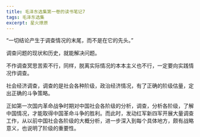 ```yaml
---
title: 毛泽东选集第一卷的读书笔记7
tags: 毛泽东选集
excerpt: 星火燎原
---
```


“一切结论产生于调查情况的末尾，而不是在它的先头。”

调查问题的现状和历史，就能解决问题。

不作调查冥思苦索不行，同样，脱离实际情况的本本主义也不行，一定要向实践情况作调查。

社会经济调查，调查的是社会各种阶级，政治经济情况，有了正确的阶级估量，定出正确的斗争策略。

正如第一次国内革命战争时期对中国社会各阶级的分析，调查，分析各阶级，了解中国情况，才能取得中国革命斗争的胜利。而此时，发动红军新四军开展大量调查工作，从以前中国社会各阶级的大概分析，进一步深入到每个具体地方，颇有战略意义，也说明了阶级的重要性。

